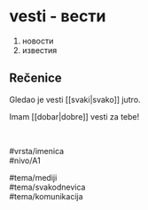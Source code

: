 # vesti - вести

1. новости  
2. известия  

## Rečenice

Gledao je vesti [[svaki|svako]] jutro.  

Imam [[dobar|dobre]] vesti za tebe!

<br>

#vrsta/imenica  
#nivo/A1  

#tema/mediji  
#tema/svakodnevica  
#tema/komunikacija  

